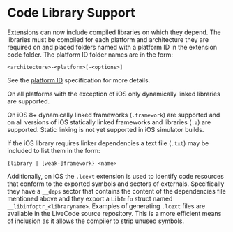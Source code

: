 # Code Library Support

Extensions can now include compiled libraries on which they depend. The
libraries must be compiled for each platform and architecture they are
required on and placed folders named with a platform ID in the extension
code folder. The platform ID folder names are in the form:

    <architecture>-<platform>[-<options>]

See the [platform ID](https://github.com/livecode/livecode/blob/develop/docs/development/platform-id.md)
specification for more details.

On all platforms with the exception of iOS only dynamically linked
libraries are supported. 

On iOS 8+ dynamically linked frameworks (`.framework`) are supported and
on all versions of iOS statically linked frameworks and libraries (`.a`)
are supported. Static linking is not yet supported in iOS simulator
builds. 

If the iOS library requires linker dependencies a text file 
(`.txt`) may be included to list them in the form:

    {library | [weak-]framework} <name>

Additionally, on iOS the `.lcext` extension is used to identify code
resources that conform to the exported symbols and sectors of externals.
Specifically they have a `__deps` sector that contains the content of the
dependencies file mentioned above and they export a `LibInfo` struct
named `__libinfoptr_<libraryname>`. Examples of generating `.lcext` files
are available in the LiveCode source repository. This is a more
efficient means of inclusion as it allows the compiler to strip unused
symbols.
